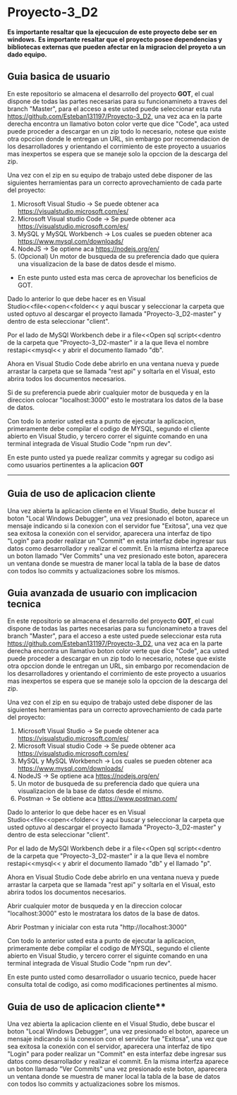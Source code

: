 # Proyecto-3_D2

**Es importante resaltar que la ejecucuion de este proyecto debe ser en windows.**
**Es importante resaltar que el proyecto posee dependencias y bibliotecas externas que pueden afectar en la migracion del proyeto a un dado equipo.**

## Guia basica de usuario 

En este repositorio se almacena el desarrollo del proyecto **GOT**, el cual dispone de todas las partes necesarias para su funcionamineto a traves del branch "Master", para el acceso a este usted puede seleccionar esta ruta https://github.com/Esteban131197/Proyecto-3_D2, una vez aca en la parte derecha encontra un llamativo boton color verte que dice "Code", aca usted puede proceder a descargar en un zip todo lo necesario, notese que existe otra opccion donde le entregan un URL, sin embargo por recomendacion de los desarrolladores y orientando el corrimiento de este proyecto a usuarios mas inexpertos se espera que se maneje solo la opccion de la descarga del zip.

Una vez con el zip en su equipo de trabajo usted debe disponer de las siguientes herramientas para un correcto aprovechamiento de cada parte del proyecto:

1. Microsoft Visual Studio -> Se puede obtener aca https://visualstudio.microsoft.com/es/
2. Microsoft Visual studio Code -> Se puede obtener aca https://visualstudio.microsoft.com/es/
3. MySQL y MySQL Workbench -> Los cuales se pueden obtener aca https://www.mysql.com/downloads/
4. NodeJS -> Se optiene aca https://nodejs.org/en/
5. (Opcional) Un motor de busqueda de su preferencia dado que quiera una visualizacion de la base de datos desde el mismo.

- En este punto usted esta mas cerca de aprovechar los beneficios de GOT.

Dado lo anterior lo que debe hacer es en Visual Studio<<file<<open<<folder<< y aqui buscar y seleccionar la carpeta que usted optuvo al descargar el proyecto llamada "Proyecto-3_D2-master" y dentro de esta seleccionar "client".

Por el lado de MySQl Workbench debe ir a file<<Open sql script<<dentro de la carpeta que "Proyecto-3_D2-master" ir a la que lleva el nombre restapi<<mysql<< y abrir el documento llamado "db".

Ahora en Visual Studio Code debe abrirlo en una ventana nueva y puede arrastar la carpeta que se llamada "rest api" y soltarla en el Visual, esto abrira todos los documentos necesarios.

Si de su preferencia puede abrir cualquier motor de busqueda y en la direccion colocar "localhost:3000" esto le mostratara los datos de la base de datos.

Con todo lo anterior usted esta a punto de ejecutar la aplicacion, primeramente debe compilar el codigo de MYSQL, segundo el cliente abierto en Visual Studio, y tercero correr el siguinte comando en una terminal integrada de Visual Studio Code "npm run dev".

En este punto usted ya puede realizar commits y agregar su codigo asi como usuarios pertinentes a la aplicacion **GOT**
****

## Guia de uso de aplicacion cliente

Una vez abierta la aplicacion cliente en el Visual Studio, debe buscar el boton "Local Windows Debugger", una vez presionado el boton, aparece un mensaje indicando si la conexion con el servidor fue "Exitosa", una vez que sea exitosa la conexión con el servidor, aparecera una interfaz de tipo "Login" para poder realizar un "Commit" en esta interfaz debe ingresar sus datos como desarrollador y realizar el  commit.
En la misma interfza aparece un boton llamado "Ver Commits" una vez presionado este boton, aparecera un ventana donde se muestra de maner local la tabla de la base de datos con todos lso commits y actualizaciones sobre los mismos.


## Guia avanzada de usuario con implicacion tecnica 

En este repositorio se almacena el desarrollo del proyecto **GOT**, el cual dispone de todas las partes necesarias para su funcionamineto a traves del branch "Master", para el acceso a este usted puede seleccionar esta ruta https://github.com/Esteban131197/Proyecto-3_D2, una vez aca en la parte derecha encontra un llamativo boton color verte que dice "Code", aca usted puede proceder a descargar en un zip todo lo necesario, notese que existe otra opccion donde le entregan un URL, sin embargo por recomendacion de los desarrolladores y orientando el corrimiento de este proyecto a usuarios mas inexpertos se espera que se maneje solo la opccion de la descarga del zip.

Una vez con el zip en su equipo de trabajo usted debe disponer de las siguientes herramientas para un correcto aprovechamiento de cada parte del proyecto:

1. Microsoft Visual Studio -> Se puede obtener aca https://visualstudio.microsoft.com/es/
2. Microsoft Visual studio Code -> Se puede obtener aca https://visualstudio.microsoft.com/es/
3. MySQL y MySQL Workbench -> Los cuales se pueden obtener aca https://www.mysql.com/downloads/
4. NodeJS -> Se optiene aca https://nodejs.org/en/
5. Un motor de busqueda de su preferencia dado que quiera una visualizacion de la base de datos desde el mismo.
6. Postman -> Se obtiene aca https://www.postman.com/


Dado lo anterior lo que debe hacer es en Visual Studio<<file<<open<<folder<< y aqui buscar y seleccionar la carpeta que usted optuvo al descargar el proyecto llamada "Proyecto-3_D2-master" y dentro de esta seleccionar "client".

Por el lado de MySQl Workbench debe ir a file<<Open sql script<<dentro de la carpeta que "Proyecto-3_D2-master" ir a la que lleva el nombre restapi<<mysql<< y abrir el documento llamado "db" y el llamado "p".

Ahora en Visual Studio Code debe abrirlo en una ventana nueva y puede arrastar la carpeta que se llamada "rest api" y soltarla en el Visual, esto abrira todos los documentos necesarios.

Abrir cualquier motor de busqueda y en la direccion colocar "localhost:3000" esto le mostratara los datos de la base de datos.

Abrir Postman y inicialar con esta ruta "http://localhost:3000"

Con todo lo anterior usted esta a punto de ejecutar la aplicacion, primeramente debe compilar el codigo de MYSQL, segundo el cliente abierto en Visual Studio, y tercero correr el siguinte comando en una terminal integrada de Visual Studio Code "npm run dev".

En este punto usted como desarrollador o usuario tecnico, puede hacer consulta total de codigo, asi como modificaciones pertinentes al mismo.


## Guia de uso de aplicacion cliente**

Una vez abierta la aplicacion cliente en el Visual Studio, debe buscar el boton "Local Windows Debugger", una vez presionado el boton, aparece un mensaje indicando si la conexion con el servidor fue "Exitosa", una vez que sea exitosa la conexión con el servidor, aparecera una interfaz de tipo "Login" para poder realizar un "Commit" en esta interfaz debe ingresar sus datos como desarrollador y realizar el  commit.
En la misma interfza aparece un boton llamado "Ver Commits" una vez presionado este boton, aparecera un ventana donde se muestra de maner local la tabla de la base de datos con todos lso commits y actualizaciones sobre los mismos.



